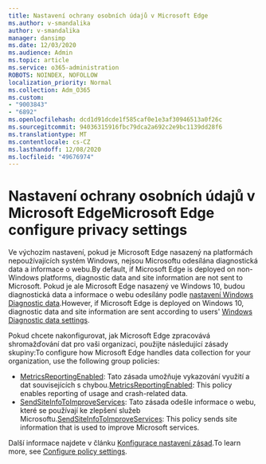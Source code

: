 ```yaml
---
title: Nastavení ochrany osobních údajů v Microsoft Edge
ms.author: v-smandalika
author: v-smandalika
manager: dansimp
ms.date: 12/03/2020
ms.audience: Admin
ms.topic: article
ms.service: o365-administration
ROBOTS: NOINDEX, NOFOLLOW
localization_priority: Normal
ms.collection: Adm_O365
ms.custom:
- "9003843"
- "6892"
ms.openlocfilehash: dcd1d91dcde1f585caf0e1e3af30946513a0f26c
ms.sourcegitcommit: 94036315916fbc79dca2a692c2e9bc1139dd28f6
ms.translationtype: MT
ms.contentlocale: cs-CZ
ms.lasthandoff: 12/08/2020
ms.locfileid: "49676974"
---
```

# <a name="microsoft-edge-configure-privacy-settings"></a><span data-ttu-id="49c59-102">Nastavení ochrany osobních údajů v Microsoft Edge</span><span class="sxs-lookup"><span data-stu-id="49c59-102">Microsoft Edge configure privacy settings</span></span>

<span data-ttu-id="49c59-103">Ve výchozím nastavení, pokud je Microsoft Edge nasazený na platformách nepoužívajících systém Windows, nejsou Microsoftu odesílána diagnostická data a informace o webu.</span><span class="sxs-lookup"><span data-stu-id="49c59-103">By default, if Microsoft Edge is deployed on non-Windows platforms, diagnostic data and site information are not sent to Microsoft.</span></span> <span data-ttu-id="49c59-104">Pokud je ale Microsoft Edge nasazený ve Windows 10, budou diagnostická data a informace o webu odesílány podle [nastavení Windows Diagnostic data](https://docs.microsoft.com/windows/privacy/configure-windows-diagnostic-data-in-your-organization).</span><span class="sxs-lookup"><span data-stu-id="49c59-104">However, if Microsoft Edge is deployed on Windows 10, diagnostic data and site information are sent according to users' [Windows Diagnostic data settings](https://docs.microsoft.com/windows/privacy/configure-windows-diagnostic-data-in-your-organization).</span></span>

<span data-ttu-id="49c59-105">Pokud chcete nakonfigurovat, jak Microsoft Edge zpracovává shromažďování dat pro vaši organizaci, použijte následující zásady skupiny:</span><span class="sxs-lookup"><span data-stu-id="49c59-105">To configure how Microsoft Edge handles data collection for your organization, use the following group policies:</span></span>
- <span data-ttu-id="49c59-106">[MetricsReportingEnabled](https://docs.microsoft.com/DeployEdge/microsoft-edge-policies#metricsreportingenabled): Tato zásada umožňuje vykazování využití a dat souvisejících s chybou.</span><span class="sxs-lookup"><span data-stu-id="49c59-106">[MetricsReportingEnabled](https://docs.microsoft.com/DeployEdge/microsoft-edge-policies#metricsreportingenabled): This policy enables reporting of usage and crash-related data.</span></span>
- <span data-ttu-id="49c59-107">[SendSiteInfoToImproveServices](https://docs.microsoft.com/DeployEdge/microsoft-edge-policies#sendsiteinfotoimproveservices): Tato zásada odešle informace o webu, které se používají ke zlepšení služeb Microsoftu.</span><span class="sxs-lookup"><span data-stu-id="49c59-107">[SendSiteInfoToImproveServices](https://docs.microsoft.com/DeployEdge/microsoft-edge-policies#sendsiteinfotoimproveservices): This policy sends site information that is used to improve Microsoft services.</span></span>

<span data-ttu-id="49c59-108">Další informace najdete v článku [Konfigurace nastavení zásad](https://docs.microsoft.com/deployedge/microsoft-edge-enterprise-privacy-settings#configure-policy-settings).</span><span class="sxs-lookup"><span data-stu-id="49c59-108">To learn more, see [Configure policy settings](https://docs.microsoft.com/deployedge/microsoft-edge-enterprise-privacy-settings#configure-policy-settings).</span></span>